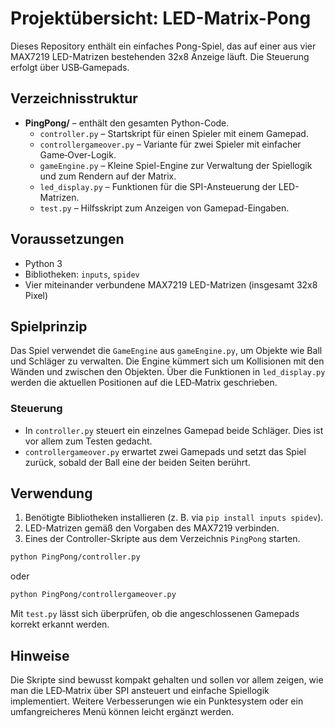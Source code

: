 # Projektübersicht: LED-Matrix-Pong

Dieses Repository enthält ein einfaches Pong-Spiel, das auf einer aus vier MAX7219 LED-Matrizen bestehenden 32x8 Anzeige läuft. Die Steuerung erfolgt über USB‑Gamepads.

## Verzeichnisstruktur

- **PingPong/** – enthält den gesamten Python-Code.
  - `controller.py` – Startskript für einen Spieler mit einem Gamepad.
  - `controllergameover.py` – Variante für zwei Spieler mit einfacher Game‑Over-Logik.
  - `gameEngine.py` – Kleine Spiel-Engine zur Verwaltung der Spiellogik und zum Rendern auf der Matrix.
  - `led_display.py` – Funktionen für die SPI-Ansteuerung der LED-Matrizen.
  - `test.py` – Hilfsskript zum Anzeigen von Gamepad-Eingaben.

## Voraussetzungen

- Python 3
- Bibliotheken: `inputs`, `spidev`
- Vier miteinander verbundene MAX7219 LED-Matrizen (insgesamt 32x8 Pixel)

## Spielprinzip

Das Spiel verwendet die `GameEngine` aus `gameEngine.py`, um Objekte wie Ball und Schläger zu verwalten. Die Engine kümmert sich um Kollisionen mit den Wänden und zwischen den Objekten. Über die Funktionen in `led_display.py` werden die aktuellen Positionen auf die LED‑Matrix geschrieben.

### Steuerung

- In `controller.py` steuert ein einzelnes Gamepad beide Schläger. Dies ist vor allem zum Testen gedacht.
- `controllergameover.py` erwartet zwei Gamepads und setzt das Spiel zurück, sobald der Ball eine der beiden Seiten berührt.

## Verwendung

1. Benötigte Bibliotheken installieren (z. B. via `pip install inputs spidev`).
2. LED-Matrizen gemäß den Vorgaben des MAX7219 verbinden.
3. Eines der Controller-Skripte aus dem Verzeichnis `PingPong` starten.

```bash
python PingPong/controller.py
```
oder
```bash
python PingPong/controllergameover.py
```

Mit `test.py` lässt sich überprüfen, ob die angeschlossenen Gamepads korrekt erkannt werden.

## Hinweise

Die Skripte sind bewusst kompakt gehalten und sollen vor allem zeigen, wie man die LED‑Matrix über SPI ansteuert und einfache Spiellogik implementiert. Weitere Verbesserungen wie ein Punktesystem oder ein umfangreicheres Menü können leicht ergänzt werden.
